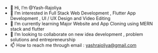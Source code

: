 - 👋 Hi, I’m @Yash-Rajoliya
- 👀 I’m interested in Full Stack Web Development , Flutter App Development , UI / UX Design and Video Editing
- 🌱 I’m currently learning Major Website and App Cloning using MERN stack and flutter
- 💞️ I’m looking to collaborate on new idea development , problem solutions and entrepreneurship 
- 📫 How to reach me through email : yashrajoliya@gmail.com

<!---
Yash-Rajoliya/Yash-Rajoliya is a ✨ special ✨ repository because its `README.md` (this file) appears on your GitHub profile.
You can click the Preview link to take a look at your changes.
--->
